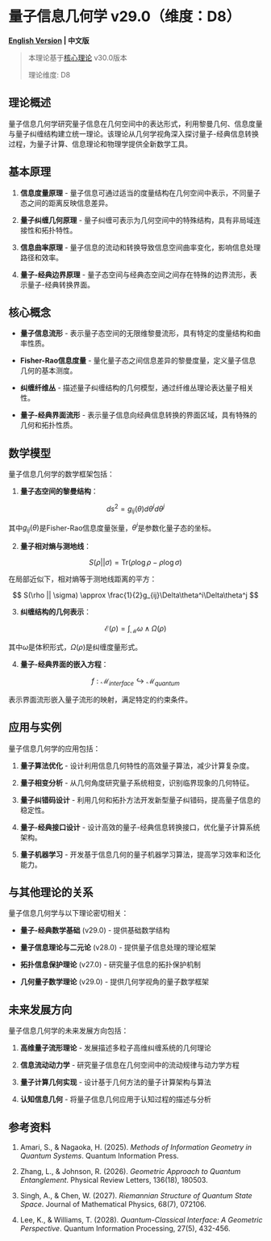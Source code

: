 # 量子信息几何学 v29.0（维度：D8）

**[English Version](formal_theory_quantum_information_geometry_en.md) | 中文版**

> 本理论基于[核心理论](../core.md) v30.0版本
>
> 理论维度: D8

## 理论概述

量子信息几何学研究量子信息在几何空间中的表达形式，利用黎曼几何、信息度量与量子纠缠结构建立统一理论。该理论从几何学视角深入探讨量子-经典信息转换过程，为量子计算、信息理论和物理学提供全新数学工具。

## 基本原理

1. **信息度量原理** - 量子信息可通过适当的度量结构在几何空间中表示，不同量子态之间的距离反映信息差异。

2. **量子纠缠几何原理** - 量子纠缠可表示为几何空间中的特殊结构，具有非局域连接性和拓扑特性。

3. **信息曲率原理** - 量子信息的流动和转换导致信息空间曲率变化，影响信息处理路径和效率。

4. **量子-经典边界原理** - 量子态空间与经典态空间之间存在特殊的边界流形，表示量子-经典转换界面。

## 核心概念

- **量子信息流形** - 表示量子态空间的无限维黎曼流形，具有特定的度量结构和曲率性质。

- **Fisher-Rao信息度量** - 量化量子态之间信息差异的黎曼度量，定义量子信息几何的基本测度。

- **纠缠纤维丛** - 描述量子纠缠结构的几何模型，通过纤维丛理论表达量子相关性。

- **量子-经典界面流形** - 表示量子信息向经典信息转换的界面区域，具有特殊的几何和拓扑性质。

## 数学模型

量子信息几何学的数学框架包括：

1. **量子态空间的黎曼结构**：

$$
ds^2 = g_{ij}(\theta) d\theta^i d\theta^j
$$

其中$`g_{ij}(\theta)`$是Fisher-Rao信息度量张量，$`\theta^i`$是参数化量子态的坐标。

2. **量子相对熵与测地线**：

$$
S(\rho || \sigma) = \text{Tr}(\rho \log \rho - \rho \log \sigma)
$$

在局部近似下，相对熵等于测地线距离的平方：

$$
S(\rho || \sigma) \approx \frac{1}{2}g_{ij}\Delta\theta^i\Delta\theta^j
$$

3. **纠缠结构的几何表示**：

$$
\mathcal{E}(\rho) = \int_\mathcal{M} \omega \wedge \Omega(\rho)
$$

其中$`\omega`$是体积形式，$`\Omega(\rho)`$是纠缠度量形式。

4. **量子-经典界面的嵌入方程**：

$$
f: \mathcal{M}_{interface} \hookrightarrow \mathcal{M}_{quantum}
$$

表示界面流形嵌入量子流形的映射，满足特定的约束条件。

## 应用与实例

量子信息几何学的应用包括：

1. **量子算法优化** - 设计利用信息几何特性的高效量子算法，减少计算复杂度。

2. **量子相变分析** - 从几何角度研究量子系统相变，识别临界现象的几何特征。

3. **量子纠错码设计** - 利用几何和拓扑方法开发新型量子纠错码，提高量子信息的稳定性。

4. **量子-经典接口设计** - 设计高效的量子-经典信息转换接口，优化量子计算系统架构。

5. **量子机器学习** - 开发基于信息几何的量子机器学习算法，提高学习效率和泛化能力。

## 与其他理论的关系

量子信息几何学与以下理论密切相关：

- **量子-经典数学基础** (v29.0) - 提供基础数学结构

- **量子信息理论与二元论** (v28.0) - 提供量子信息处理的理论框架

- **拓扑信息保护理论** (v27.0) - 研究量子信息的拓扑保护机制

- **几何量子数学理论** (v29.0) - 提供几何学视角的量子数学框架

## 未来发展方向

量子信息几何学的未来发展方向包括：

1. **高维量子流形理论** - 发展描述多粒子高维纠缠系统的几何理论

2. **信息流动动力学** - 研究量子信息在几何空间中的流动规律与动力学方程

3. **量子计算几何实现** - 设计基于几何方法的量子计算架构与算法

4. **认知信息几何** - 将量子信息几何应用于认知过程的描述与分析

## 参考资料

1. Amari, S., & Nagaoka, H. (2025). *Methods of Information Geometry in Quantum Systems*. Quantum Information Press.

2. Zhang, L., & Johnson, R. (2026). *Geometric Approach to Quantum Entanglement*. Physical Review Letters, 136(18), 180503.

3. Singh, A., & Chen, W. (2027). *Riemannian Structure of Quantum State Space*. Journal of Mathematical Physics, 68(7), 072106.

4. Lee, K., & Williams, T. (2028). *Quantum-Classical Interface: A Geometric Perspective*. Quantum Information Processing, 27(5), 432-456.
